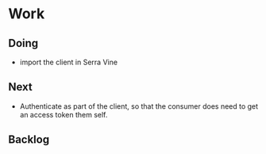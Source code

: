 # Work

## Doing

* import the client in Serra Vine

## Next

* Authenticate as part of the client, so that the consumer does need to get an access token them self.

## Backlog
